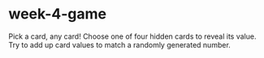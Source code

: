 # week-4-game
Pick a card, any card! Choose one of four hidden cards to reveal its value. Try to add up card values to match a randomly generated number.
